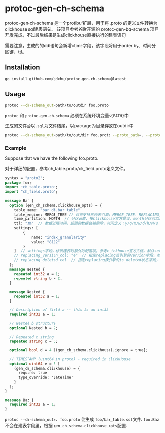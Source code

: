 # protoc-gen-ch-schema

protoc-gen-ch-schema 是一个protibuf扩展，用于将 .proto 的定义文件转换为clickhouse sql建表语句。
该项目参考谷歌开源的 protoc-gen-bq-schema 项目开发完成，不过最后结果是生成clickhouse直接执行的建表语句

需要注意，生成的的ddl语句会新增ctime字段，该字段将用于order by、时间分区键、ttl。

## Installation

```sh
go install github.com/jdxhu/protoc-gen-ch-schema@latest
```

## Usage

```sh
protoc --ch-schema_out=path/to/outdir foo.proto
```

`protoc` 和 `protoc-gen-ch-schema` 必须在系统环境变量`${PATH}`中

生成的文件会以`.sql`为文件结尾，以package为目录存放在outdir中

```sh
protoc --ch-schema_out=path/to/out/dir foo.proto --proto_path=. --proto_path=<path_to_google_proto_folder>/src
```

### Example

Suppose that we have the following foo.proto.

对于详细的配置，参考ch_table.proto/ch_field.proto定义文件。

```protobuf
syntax = "proto2";
package foo;
import "ch_table.proto";
import "ch_field.proto";

message Bar {
  option (gen_ch_schema.clickhouse_opts) = {
    table_name: "bar_db.bar_table"
    table_engine: MERGE_TREE // 目前支持三种表引擎: MERGE_TREE, REPLACING_MERGE_TREE, SUMMING_MERGE_TREE。默认为MERGE_TREE
    time_partition: MONTH  // 分区设置，按clickhouse官方建议，month分区可以满足巨大多数需求。默认不使用分区
    ttl: "3m"  // 数据过期时间，超限的数据会被删除，时间定义：y/q/m/w/d/h/M/s -> 年/季度/月/周/天/小时/分钟/秒。 默认没有数据超时。
    settings: [
        {
            name: "index_granularity"
            value: "8192"
        }
    ]  // settings字段。标识建表时额外的配置项。参考clickhouse官方文档。默认settings为空
    // replacing_version_col: "e"  // 指定replacing表引擎的version字段，参考官方文档定义
    // replacing_deleted_col  // 指定replacing表引擎的is_deleted状态字段，参考官方文档定义
  };
  message Nested {
    repeated int32 a = 1;
    repeated string b = 2;
  }

  message Nested {
    repeated int32 a = 1;
  }

  // Description of field a -- this is an int32
  required int32 a = 1;

  // Nested b structure
  optional Nested b = 2;

  // Repeated c string
  repeated string c = 3;

  optional bool d = 4 [(gen_ch_schema.clickhouse).ignore = true];

  // TIMESTAMP (uint64 in proto) - required in ClickHouse
  optional uint64 e = 5 [
    (gen_ch_schema.clickhouse) = {
      require: true
      type_override: 'DateTime'
    }
  ];
}

message Baz {
  required int32 a = 1;
}
```

`protoc --ch-schema_out=. foo.proto` 会生成 `foo/bar_table.sql`文件.
`foo.Baz` 不会在建表字段里，根据 `gen_ch_schema.clickhouse_opts`配置.
